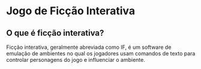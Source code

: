 # Jogo de Ficção Interativa

## O que é ficção interativa?
Ficção interativa, geralmente abreviada como IF, é um software de emulação de ambientes no qual os jogadores usam comandos de texto para controlar personagens do jogo e influenciar o ambiente.
